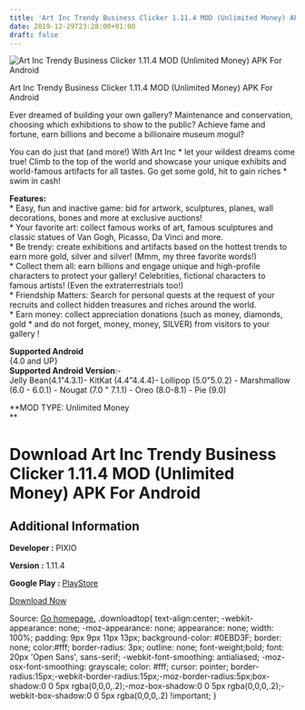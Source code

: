 ```yaml
---
title: 'Art Inc Trendy Business Clicker 1.11.4 MOD (Unlimited Money) APK For Android'
date: 2019-12-29T23:28:00+01:00
draft: false
---
```


![Art Inc Trendy Business Clicker 1.11.4 MOD (Unlimited Money) APK For Android](https://i2.wp.com/apkhome.net/wp-content/uploads/2019/11/Art-Inc-Trendy-Business-Clicker-1.11.4-MOD-Unlimited-Money.png "Art Inc Trendy Business Clicker 1.11.4 MOD (Unlimited Money) APK For Android")

  

Art Inc Trendy Business Clicker 1.11.4 MOD (Unlimited Money) APK For Android

Ever dreamed of building your own gallery? Maintenance and conservation, choosing which exhibitions to show to the public? Achieve fame and fortune, earn billions and become a billionaire museum mogul?

You can do just that (and more!) With Art Inc \* let your wildest dreams come true! Climb to the top of the world and showcase your unique exhibits and world-famous artifacts for all tastes. Go get some gold, hit to gain riches \* swim in cash!

**Features:**  
\* Easy, fun and inactive game: bid for artwork, sculptures, planes, wall decorations, bones and more at exclusive auctions!  
\* Your favorite art: collect famous works of art, famous sculptures and classic statues of Van Gogh, Picasso, Da Vinci and more.  
\* Be trendy: create exhibitions and artifacts based on the hottest trends to earn more gold, silver and silver! (Mmm, my three favorite words!)  
\* Collect them all: earn billions and engage unique and high-profile characters to protect your gallery! Celebrities, fictional characters to famous artists! (Even the extraterrestrials too!)  
\* Friendship Matters: Search for personal quests at the request of your recruits and collect hidden treasures and riches around the world.  
\* Earn money: collect appreciation donations (such as money, diamonds, gold \* and do not forget, money, money, SILVER) from visitors to your gallery !

**Supported Android**  
{4.0 and UP}  
**Supported Android Version**:-  
Jelly Bean(4.1"4.3.1)- KitKat (4.4"4.4.4)- Lollipop (5.0"5.0.2) - Marshmallow (6.0 - 6.0.1) - Nougat (7.0 " 7.1.1) - Oreo (8.0-8.1) - Pie (9.0)

**MOD TYPE: Unlimited Money  
**

Download Art Inc Trendy Business Clicker 1.11.4 MOD (Unlimited Money) APK For Android
=====================================================================================

Additional Information
----------------------

**Developer :** PIXIO

**Version :** 1.11.4

**Google Play :** [PlayStore](https://play.google.com/store/apps/details?id=com.pixio.google.art.inc)

  

[Download Now](https://store4app.co/post/art-inc-trendy-business-clicker-1-11-4-mod-unlimited-money-apk-for-android_1574018262)

  
Source: [Go homepage.](https://store4app.co/post/art-inc-trendy-business-clicker-1-11-4-mod-unlimited-money-apk-for-android_1574018262) .downloadtop{ text-align:center; -webkit-appearance: none; -moz-appearance: none; appearance: none; width: 100%; padding: 9px 9px 11px 13px; background-color: #0EBD3F; border: none; color:#fff; border-radius: 3px; outline: none; font-weight;bold; font: 20px 'Open Sans', sans-serif; -webkit-font-smoothing: antialiased; -moz-osx-font-smoothing: grayscale; color: #fff; cursor: pointer; border-radius:15px;-webkit-border-radius:15px;-moz-border-radius:5px;box-shadow:0 0 5px rgba(0,0,0,.2);-moz-box-shadow:0 0 5px rgba(0,0,0,.2);-webkit-box-shadow:0 0 5px rgba(0,0,0,.2) !important; }
